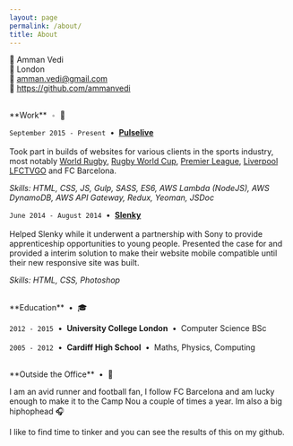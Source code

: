 ```yaml
---
layout: page
permalink: /about/
title: About
---
```


<span style="filter:grayscale(100%);" >👤</span> Amman Vedi <br/>
<span style="filter:grayscale(100%);" >📍</span> London <br/>
<span style="filter:grayscale(100%);" >💌</span> amman.vedi@gmail.com <br/>
<span style="filter:grayscale(100%);" >🔗</span> https://github.com/ammanvedi

<br/>
**Work** &nbsp;<span style="opacity:.3;">•</span>&nbsp; <span style="filter:grayscale(100%);" >💼</span>

`September 2015 - Present` &nbsp;•&nbsp; [**Pulselive**](http://www.pulselive.com/) <br /> <br />
Took part in builds of websites for various clients in the sports industry, most notably [World Rugby](), [Rugby World Cup](), [Premier League](), [Liverpool LFCTVGO]() and FC Barcelona.

_Skills: HTML, CSS, JS, Gulp, SASS, ES6, AWS Lambda (NodeJS), AWS DynamoDB, AWS API Gateway, Redux, Yeoman, JSDoc_

`June 2014 - August 2014` &nbsp;•&nbsp; [**Slenky**](http://slenky.me/) <br /> <br />
Helped Slenky while it underwent a partnership with Sony to provide apprenticeship opportunities to young people. Presented the case for and provided a interim solution to make their website mobile compatible until their new responsive site was built.

_Skills: HTML, CSS, Photoshop_

<br/>
**Education** &nbsp;•&nbsp; <span style="filter:grayscale(100%);" >🎓</span>

`2012 - 2015` &nbsp;•&nbsp; **University College London** &nbsp;•&nbsp; Computer Science BSc <br/><br/>
`2005 - 2012` &nbsp;•&nbsp; **Cardiff High School** &nbsp;•&nbsp; Maths, Physics, Computing

<br/>
**Outside the Office** &nbsp;•&nbsp; <span style="filter:grayscale(100%);" >🏃</span>‍<br/>

I am an avid runner and football fan, I follow FC Barcelona and am lucky enough to make it to the Camp Nou a couple of times a year. Im also a big hiphophead 🎧

I like to find time to tinker and you can see the results of this on my github.
